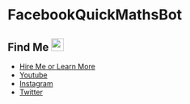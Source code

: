# FacebookQuickMathsBot
## Find Me <img src="https://imgur.com/download/FpDFVjy" width="25"> 

- [Hire Me or Learn More](https://williamambrozic.info)
- [Youtube](https://www.youtube.com/channel/UCL-VushY6SO0ofPTZ8iB3ag)
- [Instagram](https://www.instagram.com/williamambrozic)
- [Twitter](https://twitter.com/WilliamAmbrozic)

